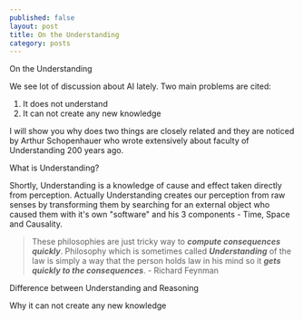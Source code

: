```yaml
---
published: false
layout: post
title: On the Understanding
category: posts
---
```


On the Understanding

We see lot of discussion about AI lately. Two main problems are cited: 

1. It does not understand
2. It can not create any new knowledge

I will show you why does two things are closely related and they are noticed by Arthur Schopenhauer who wrote extensively about faculty of Understanding 200 years ago.

What is Understanding?

Shortly, Understanding is a knowledge of cause and effect taken directly from perception. Actually Understanding creates our perception from raw senses by transforming them by searching for an external object who caused them with it's own "software" and his 3 components - Time, Space and Causality.


> These philosophies are just tricky way to ***compute consequences quickly***. Philosophy which is sometimes called ***Understanding*** of the law is simply a way that the person holds law in his mind so it ***gets quickly to the consequences***. - Richard Feynman


Difference between Understanding and Reasoning

Why it can not create any new knowledge




